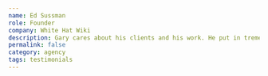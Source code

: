 ```yaml
---
name: Ed Sussman
role: Founder
company: White Hat Wiki
description: Gary cares about his clients and his work. He put in tremendous effort to finish a project on a tight timeline by our deadline. He has remained highly responsive as a support engineer, resolving our technical and training issues with great efficiency.
permalink: false
category: agency
tags: testimonials
---
```

